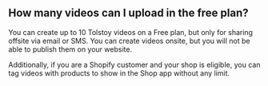 ## How many videos can I upload in the free plan?

You can create up to 10 Tolstoy videos on a Free plan, but only for sharing offsite via email or SMS. You can create videos onsite, but you will not be able to publish them on your website.

Additionally, if you are a Shopify customer and your shop is eligible, you can tag videos with products to show in the Shop app without any limit.
